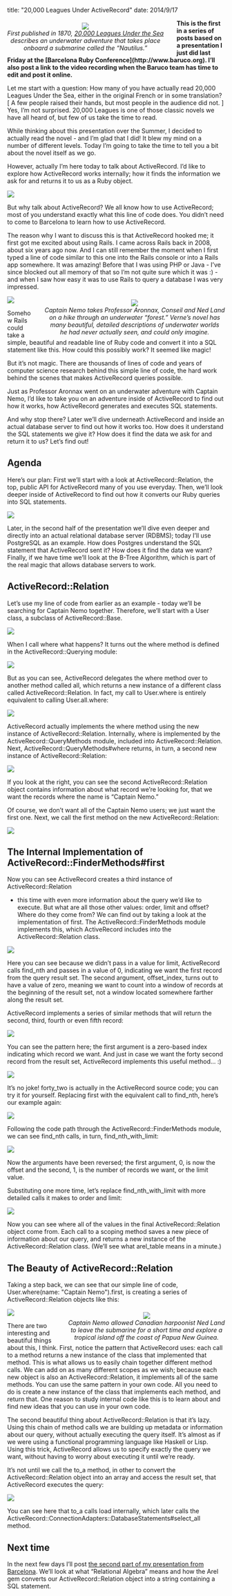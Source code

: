 title: "20,000 Leagues Under ActiveRecord"
date: 2014/9/17

<div style="float: left; padding: 7px 30px 0px 0px; text-align: center;">
  <img src="http://patshaughnessy.net/assets/2014/9/17/title.jpg"><br/>
  <i>First published in 1870, <a href="http://en.wikipedia.org/wiki/Twenty_Thousand_Leagues_Under_the_Sea">20,000 Leagues Under the Sea</a><br/>describes an underwater adventure that takes place<br/>onboard a submarine called the “Nautilus.”</i>
</div>

<b>
This is the first in a series of posts based on a presentation I just did
last Friday at the [Barcelona Ruby Conference](http://www.baruco.org). I’ll
also post a link to the video recording when the Baruco team has time to edit
and post it online.  </b>

Let me start with a question: How many of you have actually read 20,000 Leagues
Under the Sea, either in the original French or in some translation? [ A few
people raised their hands, but most people in the audience did not. ] Yes, I’m
not surprised. 20,000 Leagues is one of those classic novels we have all heard
of, but few of us take the time to read.

While thinking about this presentation over the Summer, I decided to actually
read the novel - and I’m glad that I did! It blew my mind on a number of
different levels. Today I’m going to take the time to tell you a bit about the
novel itself as we go.

However, actually I’m here today to talk about ActiveRecord. I’d like to explore
how ActiveRecord works internally; how it finds the information we ask for and
returns it to us as a Ruby object.

<div style="clear: left"/></div>

<img src="http://patshaughnessy.net/assets/2014/9/17/example1.png"/>

But why talk about ActiveRecord? We all know how to use ActiveRecord; most of
you understand exactly what this line of code does. You didn’t need to come to
Barcelona to learn how to use ActiveRecord.

The reason why I want to discuss this is that ActiveRecord hooked me; it
first got me excited about using Rails. I came across Rails back in 2008, about
six years ago now. And I can still remember the moment when I first typed a
line of code similar to this one into the Rails console or into a Rails app
somewhere. It was amazing!  Before that I was using PHP or Java - I’ve since
blocked out all memory of that so I’m not quite sure which it was :) - and when
I saw how easy it was to use Rails to query a database I was very impressed.

<img src="http://patshaughnessy.net/assets/2014/9/17/irb.png"/>

<div style="float: right; padding: 7px 0px 0px 30px; text-align: center;">
  <img src="http://patshaughnessy.net/assets/2014/9/17/underwater-walk.png"><br/>
  <i>Captain Nemo takes Professor Aronnax, Conseil and Ned Land<br/>on a hike through an underwater “forest.” Verne’s novel has<br/>many beautiful, detailed descriptions of underwater worlds<br/>he had never actually seen, and could only imagine.</i>
</div>

Somehow Rails could take a simple, beautiful and readable line of Ruby code and
convert it into a SQL statement like this. How could this possibly work? It
seemed like magic!

But it’s not magic. There are thousands of lines of code and years of computer
science research behind this simple line of code, the hard work behind the
scenes that makes ActiveRecord queries possible.

Just as Professor Aronnax went on an underwater adventure with Captain Nemo,
I’d like to take you on an adventure inside of ActiveRecord to find out how it
works, how ActiveRecord generates and executes SQL statements.

And why stop there? Later we’ll dive underneath ActiveRecord and inside an
actual database server to find out how it works too. How does it understand the SQL
statements we give it? How does it find the data we ask for and return it to
us? Let’s find out!

## Agenda

Here’s our plan: First we’ll start with a look at <span
class='code'>ActiveRecord::Relation</span>, the top, public API for
ActiveRecord many of you use everyday. Then, we’ll look deeper inside of
ActiveRecord to find out how it converts our Ruby queries into SQL statements.

<img src="http://patshaughnessy.net/assets/2014/9/17/agenda.png"/>

Later, in the second half of the presentation we’ll dive even deeper and
directly into an actual relational database server (RDBMS); today I’ll use
PostgreSQL as an example. How does Postgres understand the SQL statement that
ActiveRecord sent it? How does it find the data we want? Finally, if we have
time we’ll look at the B-Tree Algorithm, which is part of the real magic that
allows database servers to work.

## ActiveRecord::Relation

Let’s use my line of code from earlier as an example - today we’ll be searching
for Captain Nemo together. Therefore, we’ll start with a <span
class='code'>User</span> class, a subclass of <span
class='code'>ActiveRecord::Base</span>.

<img src="http://patshaughnessy.net/assets/2014/9/17/activerecord-base.png"/>

When I call <span class='code'>where</span> what happens? It turns out the
<span class='code'>where</span> method is defined in the <span
class='code'>ActiveRecord::Querying</span> module:

<img src="http://patshaughnessy.net/assets/2014/9/17/activerecord-querying.png"/>

But as you can see, ActiveRecord delegates the <span class='code'>where</span>
method over to another method called <span class='code'>all</span>, which
returns a new instance of a different class called <span
class='code'>ActiveRecord::Relation</span>. In fact, my call to <span
class='code'>User.where</span> is entirely equivalent to calling <span
class='code'>User.all.where</span>:

<img src="http://patshaughnessy.net/assets/2014/9/17/user-all.png"/>

ActiveRecord actually implements the <span class='code'>where</span> method
using the new instance of <span class='code'>ActiveRecord::Relation</span>.
Internally, <span class='code'>where</span> is implemented by the <span
class='code'>ActiveRecord::QueryMethods</span> module, included into <span
class='code'>ActiveRecord::Relation</span>.  Next, <span
class='code'>ActiveRecord::QueryMethods#where</span> returns, in turn, a second
new instance of <span class='code'>ActiveRecord::Relation</span>:

<img src="http://patshaughnessy.net/assets/2014/9/17/activerecord-relation1.png"/>

If you look at the right, you can see the second <span
class='code'>ActiveRecord::Relation</span> object contains information about
what record we’re looking for, that we want the records where the name is
“Captain Nemo.”

Of course, we don’t want all of the Captain Nemo users; we just
want the first one. Next, we call the <span class='code'>first</span> method on
the new <span class='code'>ActiveRecord::Relation</span>:

<img src="http://patshaughnessy.net/assets/2014/9/17/activerecord-relation2.png"/>

## The Internal Implementation of ActiveRecord::FinderMethods#first

Now you can see ActiveRecord creates a third instance of <span
class='code'>ActiveRecord::Relation</span>
- this time with even more information about the query we’d like to execute.
  But what are all those other values: <span class='code'>order</span>, <span
  class='code'>limit</span> and <span class='code'>offset</span>? Where do they
  come from? We can find out by taking a look at the implementation of <span
  class='code'>first</span>. The <span
  class='code'>ActiveRecord::FinderMethods</span> module implements this, which
  ActiveRecord includes into the <span class='code'>ActiveRecord::Relation</span> class.

<img src="http://patshaughnessy.net/assets/2014/9/17/first1.png"/>

Here you can see because we didn’t pass in a value for <span class='code'>limit</span>, ActiveRecord
calls <span class='code'>find\_nth</span> and passes in a value of 0,
indicating we want the first record from the query result set. The second
argument, <span class='code'>offset\_index</span>, turns out to have a value of
zero, meaning we want to count into a window of records at the beginning of the
result set, not a window located somewhere farther along the result set.

ActiveRecord implements a series of similar methods that will return the
second, third, fourth or even fifth record:

<img src="http://patshaughnessy.net/assets/2014/9/17/second-fifth.png"/>

You can see the pattern here; the first argument is a zero-based index
indicating which record we want. And just in case we want the forty second
record from the result set, ActiveRecord implements this useful method... :)

<img src="http://patshaughnessy.net/assets/2014/9/17/forty-second.png"/>

It’s no joke! <span class='code'>forty_two</span> is actually in the
ActiveRecord source code; you can try it for yourself. Replacing <span
class='code'>first</span> with the equivalent call to <span
class='code'>find\_nth</span>, here’s our example again:

<img src="http://patshaughnessy.net/assets/2014/9/17/find-nth.png"/>

Following the code path through the <span
class='code'>ActiveRecord::FinderMethods</span> module, we can see <span
class='code'>find\_nth</span> calls, in turn, <span
class='code'>find\_nth\_with\_limit</span>:

<img src="http://patshaughnessy.net/assets/2014/9/17/find-nth-with-limit.png"/>

Now the arguments have been reversed; the first argument, 0, is now the offset
and the second, 1, is the number of records we want, or the limit value.

Substituting one more time, let’s replace <span
class='code'>find\_nth\_with\_limit</span> with more detailed calls it makes to
<span class='code'>order</span> and <span class='code'>limit</span>:

<img src="http://patshaughnessy.net/assets/2014/9/17/detailed-calls.png"/>

Now you can see where all of the values in the final <span
class='code'>ActiveRecord::Relation</span> object come from. Each call to a
scoping method saves a new piece of information about our query, and returns a
new instance of the <span class='code'>ActiveRecord::Relation</span> class.
(We’ll see what <span class='code'>arel\_table</span> means in a minute.)

## The Beauty of ActiveRecord::Relation

Taking a step back, we can see that our simple line of code, <span
class='code'>User.where(name: &quot;Captain Nemo&quot;).first</span>, is creating a
series of <span class='code'>ActiveRecord::Relation</span> objects like this:

<img src="http://patshaughnessy.net/assets/2014/9/17/method-chain.png"/>

<div style="float: right; padding: 7px 0px 0px 30px; text-align: center;">
  <img src="http://patshaughnessy.net/assets/2014/9/17/south-pacific.png"><br/>
  <i>Captain Nemo allowed Canadian harpoonist Ned Land<br/>to leave the submarine for a short time and explore a<br/>tropical island off the coast of Papua New Guinea.</i>
</div>

There are two interesting and beautiful things about this, I think. First,
notice the pattern that ActiveRecord uses: each call to a method returns a new
instance of the class that implemented that method. This is what allows us to
easily chain together different method calls. We can add on as many different
scopes as we wish; because each new object is also an <span
class='code'>ActiveRecord::Relation</span>, it implements all of the same
methods. You can use the same pattern in your own code. All you need to do is
create a new instance of the class that implements each method, and return
that. One reason to study internal code like this is to learn about and find
new ideas that you can use in your own code.

The second beautiful thing about <span
class='code'>ActiveRecord::Relation</span> is that it’s lazy.  Using this chain
of method calls we are building up metadata or information about our query,
without actually executing the query itself. It’s almost as if we were using a
functional programming language like Haskell or Lisp. Using this trick,
ActiveRecord allows us to specify exactly the query we want, without having to
worry about executing it until we’re ready.

It’s not until we call the <span class='code'>to\_a</span> method, in other to convert the
<span class='code'>ActiveRecord::Relation</span> object into an array and access the result set, that
ActiveRecord executes the query:

<img src="http://patshaughnessy.net/assets/2014/9/17/to-a.png"/>

You can see here that <span class='code'>to\_a</span> calls <span class='code'>load</span> internally,
which later calls the <span class='code'>ActiveRecord::ConnectionAdapters::DatabaseStatements#select\_all</span>
method.

## Next time

In the next few days I’ll post [the second part of my presentation from
Barcelona](http://patshaughnessy.net/2014/9/23/how-arel-converts-ruby-queries-into-sql-statements).
We’ll look at what “Relational Algebra” means and how the Arel gem converts our
<span class='code'>ActiveRecord::Relation</span> object into a string
containing a SQL statement.
